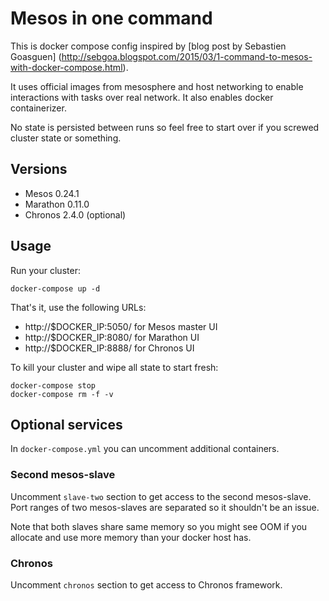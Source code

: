 # Mesos in one command

This is docker compose config inspired by [blog post by Sebastien Goasguen]
(http://sebgoa.blogspot.com/2015/03/1-command-to-mesos-with-docker-compose.html).

It uses official images from mesosphere and host networking to enable
interactions with tasks over real network. It also enables docker containerizer.

No state is persisted between runs so feel free to start over if you
screwed cluster state or something.

## Versions

* Mesos 0.24.1
* Marathon 0.11.0
* Chronos 2.4.0 (optional)

## Usage

Run your cluster:

```
docker-compose up -d
```

That's it, use the following URLs:

* http://$DOCKER_IP:5050/ for Mesos master UI
* http://$DOCKER_IP:8080/ for Marathon UI
* http://$DOCKER_IP:8888/ for Chronos UI

To kill your cluster and wipe all state to start fresh:

```
docker-compose stop
docker-compose rm -f -v
```

## Optional services

In `docker-compose.yml` you can uncomment additional containers.

### Second mesos-slave

Uncomment `slave-two` section to get access to the second mesos-slave. Port
ranges of two mesos-slaves are separated so it shouldn't be an issue.

Note that both slaves share same memory so you might see OOM if you allocate
and use more memory than your docker host has.

### Chronos

Uncomment `chronos` section to get access to Chronos framework.
